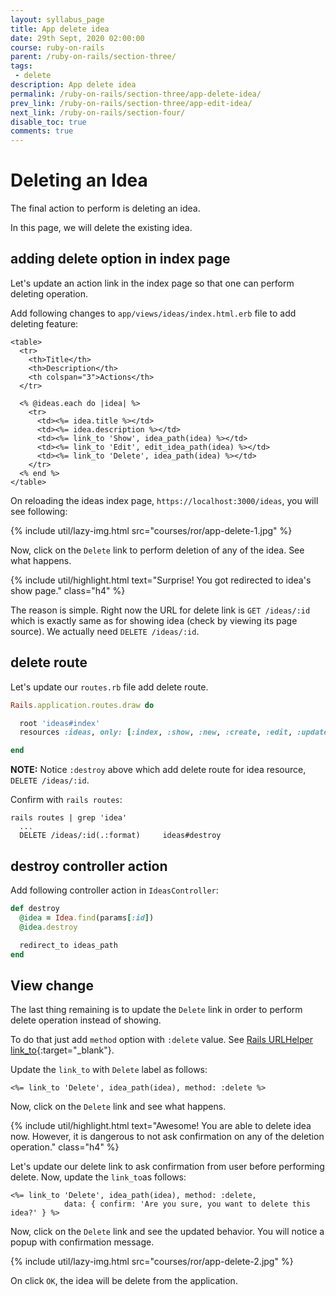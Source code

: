 ```yaml
---
layout: syllabus_page
title: App delete idea
date: 29th Sept, 2020 02:00:00
course: ruby-on-rails
parent: /ruby-on-rails/section-three/
tags:
 - delete
description: App delete idea
permalink: /ruby-on-rails/section-three/app-delete-idea/
prev_link: /ruby-on-rails/section-three/app-edit-idea/
next_link: /ruby-on-rails/section-four/
disable_toc: true
comments: true
---
```


# Deleting an Idea

The final action to perform is deleting an idea.

In this page, we will delete the existing idea.

## adding delete option in index page

Let's update an action link in the index page so that one can perform deleting operation.

Add following changes to `app/views/ideas/index.html.erb` file to add deleting feature:

```erb
<table>
  <tr>
    <th>Title</th>
    <th>Description</th>
    <th colspan="3">Actions</th>
  </tr>

  <% @ideas.each do |idea| %>
    <tr>
      <td><%= idea.title %></td>
      <td><%= idea.description %></td>
      <td><%= link_to 'Show', idea_path(idea) %></td>
      <td><%= link_to 'Edit', edit_idea_path(idea) %></td>
      <td><%= link_to 'Delete', idea_path(idea) %></td>
    </tr>
  <% end %>
</table>
```

On reloading the ideas index page, `https://localhost:3000/ideas`, you will see following:

{% include util/lazy-img.html src="courses/ror/app-delete-1.jpg" %}

Now, click on the `Delete` link to perform deletion of any of the idea. See what happens.

{% include util/highlight.html
    text="Surprise! You got redirected to idea's show page." class="h4"
%}

The reason is simple. Right now the URL for delete link is `GET /ideas/:id` which is exactly same as for showing idea (check by viewing its page source). We actually need `DELETE /ideas/:id`.

## delete route

Let's update our `routes.rb` file add delete route.

```ruby
Rails.application.routes.draw do

  root 'ideas#index'
  resources :ideas, only: [:index, :show, :new, :create, :edit, :update, :destroy]

end
```

__NOTE:__ Notice `:destroy` above which add delete route for idea resource, `DELETE /ideas/:id`.

Confirm with `rails routes`:

```shell
rails routes | grep 'idea'
  ...
  DELETE /ideas/:id(.:format)     ideas#destroy
```

## destroy controller action

Add following controller action in `IdeasController`:

```ruby
def destroy
  @idea = Idea.find(params[:id])
  @idea.destroy

  redirect_to ideas_path
end
```

## View change

The last thing remaining is to update the `Delete` link in order to perform delete operation instead of showing.

To do that just add `method` option with `:delete` value. See [Rails URLHelper link_to](https://api.rubyonrails.org/v5.1.7/classes/ActionView/Helpers/UrlHelper.html#method-i-link_to){:target="_blank"}.

Update the `link_to` with `Delete` label as follows:

```erb
<%= link_to 'Delete', idea_path(idea), method: :delete %>
```

Now, click on the `Delete` link and see what happens.

{% include util/highlight.html
    text="Awesome! You are able to delete idea now. However, it is dangerous to not ask confirmation on any of the deletion operation." class="h4"
%}

Let's update our delete link to ask confirmation from user before performing delete. Now, update the `link_to`as follows:

```erb
<%= link_to 'Delete', idea_path(idea), method: :delete,
            data: { confirm: 'Are you sure, you want to delete this idea?' } %>
```

Now, click on the `Delete` link and see the updated behavior. You will notice a popup with confirmation message.

{% include util/lazy-img.html src="courses/ror/app-delete-2.jpg" %}

On click `OK`, the idea will be delete from the application.
